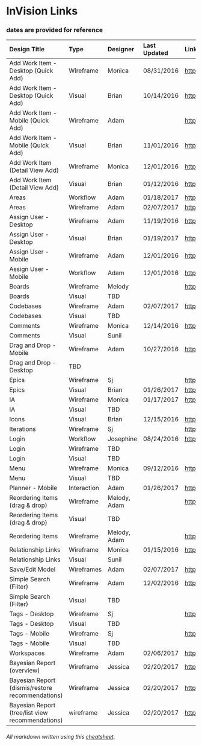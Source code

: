 <html>
    <head>
        <title>User Experience Design</title>
        <!-- Site styles -->
        <link rel="stylesheet" href="app/css/site.css">
        <style>
            table {
                width: 100%;
            }
        </style>
    </head>
</html>

# InVision Links
### dates are provided for reference

| Design Title  | Type | Designer | Last Updated | Link
| :---           |:--- |:---      |:---          |:---
| Add Work Item - Desktop (Quick Add) | Wireframe | Monica | 08/31/2016 | https://redhat.invisionapp.com/share/XS9EZV3WP
| Add Work Item - Desktop (Quick Add) | Visual | Brian | 10/14/2016 | https://redhat.invisionapp.com/share/NU8YPHLJP
| Add Work Item - Mobile (Quick Add) | Wireframe | Adam | | https://redhat.invisionapp.com/share/KY8LXF5QV
| Add Work Item - Mobile (Quick Add) | Visual | Brian | 11/01/2016 | https://redhat.invisionapp.com/share/M896L20V2
| Add Work Item (Detail View Add) | Wireframe | Monica | 12/01/2016 | https://redhat.invisionapp.com/share/Y39KFTAE7
| Add Work Item (Detail View Add) | Visual | Brian | 01/12/2016 | https://redhat.invisionapp.com/share/HJ9YNYX2T
| Areas | Workflow | Adam | 01/18/2017 | https://redhat.invisionapp.com/share/67A35QD4B
| Areas | Wireframe | Adam | 02/07/2017 | https://redhat.invisionapp.com/share/XCA839ET9
| Assign User - Desktop | Wireframe | Adam | 11/19/2016 | https://redhat.invisionapp.com/share/KT9E5L9JZ
| Assign User - Desktop | Visual | Brian | 01/19/2017 | https://redhat.invisionapp.com/share/VK9L3RIUG 
| Assign User - Mobile | Wireframe | Adam | 12/01/2016 | https://redhat.invisionapp.com/share/AH8X9RLU3
| Assign User - Mobile | Workflow | Adam | 12/01/2016 | https://redhat.invisionapp.com/share/PW95K913C
| Boards | Wireframe | Melody | | https://redhat.invisionapp.com/share/XD9ZNX7M7
| Boards | Visual | TBD |
| Codebases | Wireframe | Adam | 02/07/2017 | https://redhat.invisionapp.com/share/FXACSF1AP
| Codebases | Visual | TBD |
| Comments | Wireframe | Monica | 12/14/2016 | https://redhat.invisionapp.com/share/6E9OIX4YB
| Comments | Visual | Sunil |
| Drag and Drop - Mobile | Wireframe | Adam | 10/27/2016 |https://redhat.invisionapp.com/share/K68ZU1HVE
| Drag and Drop - Desktop | TBD
| Epics | Wireframe | Sj | | https://redhat.invisionapp.com/share/QU9U8D8GF
| Epics | Visual | Brian | 01/26/2017 | https://redhat.invisionapp.com/share/HDA61HNTA
| IA | Wireframe | Monica | 01/17/2017 | https://redhat.invisionapp.com/share/QP8Z5FMVM
| IA | Visual | TBD
| Icons | Visual | Brian | 12/15/2016 | https://redhat.invisionapp.com/share/2F9N0A7WN
| Iterations | Wireframe | Sj | | https://redhat.invisionapp.com/share/KA9CAYL7M
| Login | Workflow | Josephine | 08/24/2016 | https://redhat.invisionapp.com/share/3695K7XAE
| Login | Wireframe | TBD
| Login | Visual | TBD
| Menu | Wireframe | Monica | 09/12/2016 | https://redhat.invisionapp.com/share/YF8W6CC5Z
| Menu | Visual | TBD
| Planner - Mobile | Interaction | Adam | 01/26/2017 | https://redhat.invisionapp.com/share/F6A55SUEJ
| Reordering Items (drag & drop) | Wireframe | Melody, Adam | | https://redhat.invisionapp.com/share/YV9U2DO2R
| Reordering Items (drag & drop) | Visual | TBD
| Reordering Items | Wireframe | Melody, Adam | | https://redhat.invisionapp.com/share/QXA0GGXA3
| Relationship Links | Wireframe | Monica | 01/15/2016 | https://redhat.invisionapp.com/share/M28SSTLRJ
| Relationship Links | Visual | Sunil 
| Save/Edit Model | Wireframes | Adam | 02/07/2017 | https://redhat.invisionapp.com/share/UAACVQ7XT
| Simple Search (Filter) | Wireframe | Adam | 12/02/2016 | https://redhat.invisionapp.com/share/T79EF22F9
| Simple Search (Filter) | Visual | TBD
| Tags - Desktop | Wireframe | Sj | | https://redhat.invisionapp.com/share/6E8ZFBF2Q
| Tags - Desktop | Visual | TBD
| Tags - Mobile | Wireframe | Sj | | https://redhat.invisionapp.com/share/3792FJ4K4
| Tags - Mobile | Visual | TBD
| Workspaces | Wireframe | Adam | 02/06/2017 | https://redhat.invisionapp.com/share/GUABZY4PQ
| Bayesian Report (overview) | Wireframe | Jessica | 02/20/2017 | https://redhat.invisionapp.com/share/G4AJCK6HX
| Bayesian Report (dismis/restore recommendations) | Wireframe | Jessica | 02/20/2017 | https://redhat.invisionapp.com/share/XVAK22KHZ
| Bayesian Report (tree/list view recommendations) | wireframe | Jessica | 02/20/2017 | https://redhat.invisionapp.com/share/RJAJCSXX4

###### All markdown written using this [cheatsheet](https://github.com/adam-p/markdown-here/wiki/Markdown-Cheatsheet).